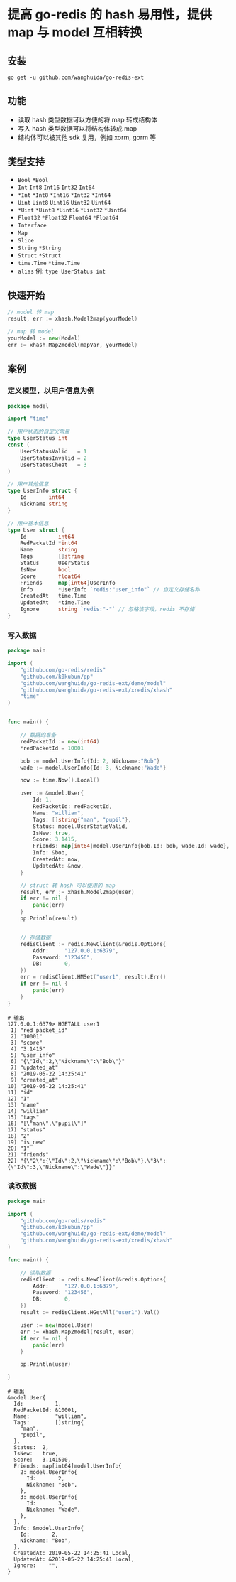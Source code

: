 # 提高 go-redis 的 hash 易用性，提供 map 与 model 互相转换

## 安装

```shell
go get -u github.com/wanghuida/go-redis-ext
```

## 功能

- 读取 hash 类型数据可以方便的将 map 转成结构体
- 写入 hash 类型数据可以将结构体转成 map
- 结构体可以被其他 sdk 复用，例如 xorm, gorm 等

## 类型支持

- `Bool` `*Bool`
- `Int` `Int8` `Int16` `Int32` `Int64`
- `*Int` `*Int8` `*Int16` `*Int32` `*Int64`
- `Uint` `Uint8` `Uint16` `Uint32` `Uint64`
- `*Uint` `*Uint8` `*Uint16` `*Uint32` `*Uint64`
- `Float32` `*Float32` `Float64` `*Float64`
- `Interface`
- `Map`
- `Slice`
- `String` `*String`
- `Struct` `*Struct`
- `time.Time` `*time.Time`
- `alias` 例: `type UserStatus int`

## 快速开始

```go
// model 转 map
result, err := xhash.Model2map(yourModel)

// map 转 model
yourModel := new(Model)
err := xhash.Map2model(mapVar, yourModel)
```


## 案例

### 定义模型，以用户信息为例

```go
package model

import "time"

// 用户状态的自定义常量
type UserStatus int
const (
	UserStatusValid   = 1
	UserStatusInvalid = 2
	UserStatusCheat   = 3
)

// 用户其他信息
type UserInfo struct {
	Id       int64
	Nickname string
}

// 用户基本信息
type User struct {
	Id          int64
	RedPacketId *int64
	Name        string
	Tags        []string
	Status      UserStatus
	IsNew       bool
	Score       float64
	Friends     map[int64]UserInfo
	Info        *UserInfo `redis:"user_info"` // 自定义存储名称
	CreatedAt   time.Time
	UpdatedAt   *time.Time
	Ignore      string `redis:"-"` // 忽略该字段，redis 不存储
}

```

### 写入数据

```go
package main

import (
	"github.com/go-redis/redis"
	"github.com/k0kubun/pp"
	"github.com/wanghuida/go-redis-ext/demo/model"
	"github.com/wanghuida/go-redis-ext/xredis/xhash"
	"time"
)


func main() {

	// 数据的准备
	redPacketId := new(int64)
	*redPacketId = 10001

	bob := model.UserInfo{Id: 2, Nickname:"Bob"}
	wade := model.UserInfo{Id: 3, Nickname:"Wade"}

	now := time.Now().Local()

	user := &model.User{
		Id: 1,
		RedPacketId: redPacketId,
		Name: "william",
		Tags: []string{"man", "pupil"},
		Status: model.UserStatusValid,
		IsNew: true,
		Score: 3.1415,
		Friends: map[int64]model.UserInfo{bob.Id: bob, wade.Id: wade},
		Info: &bob,
		CreatedAt: now,
		UpdatedAt: &now,
	}

	// struct 转 hash 可以使用的 map
	result, err := xhash.Model2map(user)
	if err != nil {
		panic(err)
	}
	pp.Println(result)


	// 存储数据
	redisClient := redis.NewClient(&redis.Options{
		Addr:     "127.0.0.1:6379",
		Password: "123456",
		DB:       0,
	})
	err = redisClient.HMSet("user1", result).Err()
	if err != nil {
		panic(err)
	}
}

```

```shell
# 输出
127.0.0.1:6379> HGETALL user1
 1) "red_packet_id"
 2) "10001"
 3) "score"
 4) "3.1415"
 5) "user_info"
 6) "{\"Id\":2,\"Nickname\":\"Bob\"}"
 7) "updated_at"
 8) "2019-05-22 14:25:41"
 9) "created_at"
10) "2019-05-22 14:25:41"
11) "id"
12) "1"
13) "name"
14) "william"
15) "tags"
16) "[\"man\",\"pupil\"]"
17) "status"
18) "2"
19) "is_new"
20) "1"
21) "friends"
22) "{\"2\":{\"Id\":2,\"Nickname\":\"Bob\"},\"3\":{\"Id\":3,\"Nickname\":\"Wade\"}}"
```

### 读取数据

```go
package main

import (
	"github.com/go-redis/redis"
	"github.com/k0kubun/pp"
	"github.com/wanghuida/go-redis-ext/demo/model"
	"github.com/wanghuida/go-redis-ext/xredis/xhash"
)

func main() {

	// 读取数据
	redisClient := redis.NewClient(&redis.Options{
		Addr:     "127.0.0.1:6379",
		Password: "123456",
		DB:       0,
	})
	result := redisClient.HGetAll("user1").Val()

	user := new(model.User)
	err := xhash.Map2model(result, user)
	if err != nil {
		panic(err)
	}

	pp.Println(user)

}
```


```shell
# 输出
&model.User{
  Id:          1,
  RedPacketId: &10001,
  Name:        "william",
  Tags:        []string{
    "man",
    "pupil",
  },
  Status:  2,
  IsNew:   true,
  Score:   3.141500,
  Friends: map[int64]model.UserInfo{
    2: model.UserInfo{
      Id:       2,
      Nickname: "Bob",
    },
    3: model.UserInfo{
      Id:       3,
      Nickname: "Wade",
    },
  },
  Info: &model.UserInfo{
    Id:       2,
    Nickname: "Bob",
  },
  CreatedAt: 2019-05-22 14:25:41 Local,
  UpdatedAt: &2019-05-22 14:25:41 Local,
  Ignore:    "",
}
```

